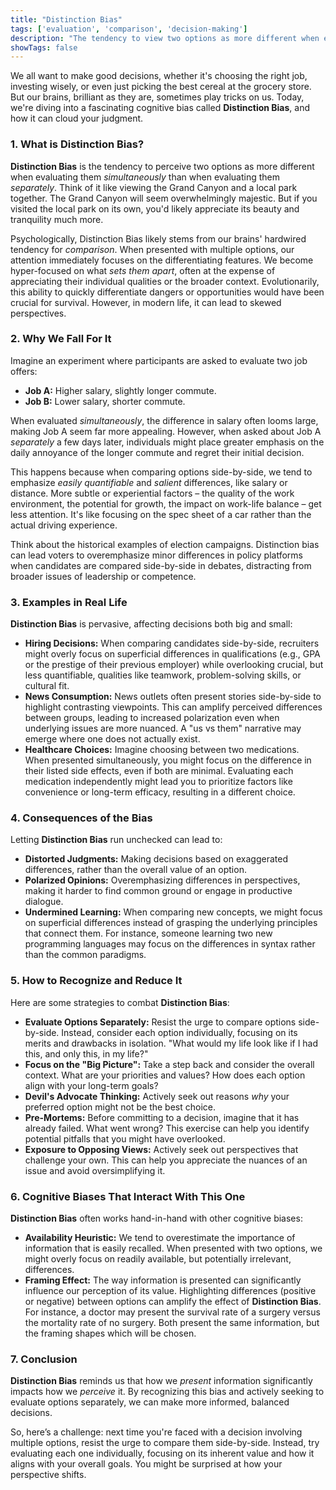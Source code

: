 ```yaml
---
title: "Distinction Bias"
tags: ['evaluation', 'comparison', 'decision-making']
description: "The tendency to view two options as more different when evaluating them simultaneously than when evaluating them separately."
showTags: false
---
```



We all want to make good decisions, whether it's choosing the right job, investing wisely, or even just picking the best cereal at the grocery store. But our brains, brilliant as they are, sometimes play tricks on us. Today, we're diving into a fascinating cognitive bias called **Distinction Bias**, and how it can cloud your judgment.

### 1. What is Distinction Bias?

**Distinction Bias** is the tendency to perceive two options as more different when evaluating them *simultaneously* than when evaluating them *separately*. Think of it like viewing the Grand Canyon and a local park together. The Grand Canyon will seem overwhelmingly majestic. But if you visited the local park on its own, you'd likely appreciate its beauty and tranquility much more.

Psychologically, Distinction Bias likely stems from our brains' hardwired tendency for *comparison*. When presented with multiple options, our attention immediately focuses on the differentiating features. We become hyper-focused on what *sets them apart*, often at the expense of appreciating their individual qualities or the broader context. Evolutionarily, this ability to quickly differentiate dangers or opportunities would have been crucial for survival. However, in modern life, it can lead to skewed perspectives.

### 2. Why We Fall For It

Imagine an experiment where participants are asked to evaluate two job offers:

*   **Job A:** Higher salary, slightly longer commute.
*   **Job B:** Lower salary, shorter commute.

When evaluated *simultaneously*, the difference in salary often looms large, making Job A seem far more appealing. However, when asked about Job A *separately* a few days later, individuals might place greater emphasis on the daily annoyance of the longer commute and regret their initial decision.

This happens because when comparing options side-by-side, we tend to emphasize *easily quantifiable* and *salient* differences, like salary or distance. More subtle or experiential factors – the quality of the work environment, the potential for growth, the impact on work-life balance – get less attention. It's like focusing on the spec sheet of a car rather than the actual driving experience.

Think about the historical examples of election campaigns. Distinction bias can lead voters to overemphasize minor differences in policy platforms when candidates are compared side-by-side in debates, distracting from broader issues of leadership or competence.

### 3. Examples in Real Life

**Distinction Bias** is pervasive, affecting decisions both big and small:

*   **Hiring Decisions:** When comparing candidates side-by-side, recruiters might overly focus on superficial differences in qualifications (e.g., GPA or the prestige of their previous employer) while overlooking crucial, but less quantifiable, qualities like teamwork, problem-solving skills, or cultural fit.
*   **News Consumption:** News outlets often present stories side-by-side to highlight contrasting viewpoints. This can amplify perceived differences between groups, leading to increased polarization even when underlying issues are more nuanced. A "us vs them" narrative may emerge where one does not actually exist.
*   **Healthcare Choices:** Imagine choosing between two medications. When presented simultaneously, you might focus on the difference in their listed side effects, even if both are minimal. Evaluating each medication independently might lead you to prioritize factors like convenience or long-term efficacy, resulting in a different choice.

### 4. Consequences of the Bias

Letting **Distinction Bias** run unchecked can lead to:

*   **Distorted Judgments:** Making decisions based on exaggerated differences, rather than the overall value of an option.
*   **Polarized Opinions:** Overemphasizing differences in perspectives, making it harder to find common ground or engage in productive dialogue.
*   **Undermined Learning:** When comparing new concepts, we might focus on superficial differences instead of grasping the underlying principles that connect them. For instance, someone learning two new programming languages may focus on the differences in syntax rather than the common paradigms.

### 5. How to Recognize and Reduce It

Here are some strategies to combat **Distinction Bias**:

*   **Evaluate Options Separately:** Resist the urge to compare options side-by-side. Instead, consider each option individually, focusing on its merits and drawbacks in isolation. "What would my life look like if I had this, and only this, in my life?"
*   **Focus on the "Big Picture":** Take a step back and consider the overall context. What are your priorities and values? How does each option align with your long-term goals?
*   **Devil's Advocate Thinking:** Actively seek out reasons *why* your preferred option might not be the best choice.
*   **Pre-Mortems:** Before committing to a decision, imagine that it has already failed. What went wrong? This exercise can help you identify potential pitfalls that you might have overlooked.
*   **Exposure to Opposing Views:** Actively seek out perspectives that challenge your own. This can help you appreciate the nuances of an issue and avoid oversimplifying it.

### 6. Cognitive Biases That Interact With This One

**Distinction Bias** often works hand-in-hand with other cognitive biases:

*   **Availability Heuristic:** We tend to overestimate the importance of information that is easily recalled. When presented with two options, we might overly focus on readily available, but potentially irrelevant, differences.
*   **Framing Effect:** The way information is presented can significantly influence our perception of its value. Highlighting differences (positive or negative) between options can amplify the effect of **Distinction Bias**. For instance, a doctor may present the survival rate of a surgery versus the mortality rate of no surgery. Both present the same information, but the framing shapes which will be chosen.

### 7. Conclusion

**Distinction Bias** reminds us that how we *present* information significantly impacts how we *perceive* it. By recognizing this bias and actively seeking to evaluate options separately, we can make more informed, balanced decisions.

So, here’s a challenge: next time you're faced with a decision involving multiple options, resist the urge to compare them side-by-side. Instead, try evaluating each one individually, focusing on its inherent value and how it aligns with your overall goals. You might be surprised at how your perspective shifts.

